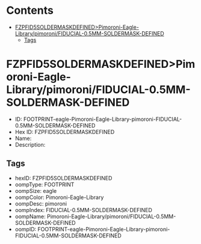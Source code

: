 



Contents
========

* [FZPFID5SOLDERMASKDEFINED>Pimoroni-Eagle-Library/pimoroni/FIDUCIAL-0.5MM-SOLDERMASK-DEFINED](#fzpfid5soldermaskdefinedpimoroni-eagle-librarypimoronifiducial-05mm-soldermask-defined)
	* [Tags](#tags)

# FZPFID5SOLDERMASKDEFINED>Pimoroni-Eagle-Library/pimoroni/FIDUCIAL-0.5MM-SOLDERMASK-DEFINED

- ID: FOOTPRINT-eagle-Pimoroni-Eagle-Library-pimoroni-FIDUCIAL-0.5MM-SOLDERMASK-DEFINED
- Hex ID: FZPFID5SOLDERMASKDEFINED
- Name: 
- Description: 

## Tags

- hexID: FZPFID5SOLDERMASKDEFINED
- oompType: FOOTPRINT
- oompSize: eagle
- oompColor: Pimoroni-Eagle-Library
- oompDesc: pimoroni
- oompIndex: FIDUCIAL-0.5MM-SOLDERMASK-DEFINED
- oompName: Pimoroni-Eagle-Library/pimoroni/FIDUCIAL-0.5MM-SOLDERMASK-DEFINED
- oompID: FOOTPRINT-eagle-Pimoroni-Eagle-Library-pimoroni-FIDUCIAL-0.5MM-SOLDERMASK-DEFINED
